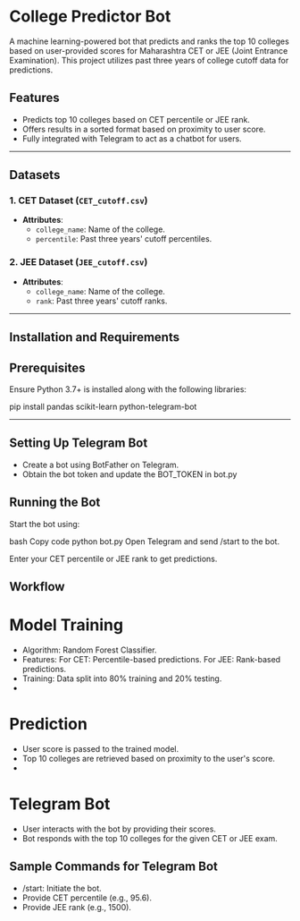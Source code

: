 # College Predictor Bot

A machine learning-powered bot that predicts and ranks the top 10 colleges based on user-provided scores for Maharashtra CET or JEE (Joint Entrance Examination). This project utilizes past three years of college cutoff data for predictions.

## Features

- Predicts top 10 colleges based on CET percentile or JEE rank.
- Offers results in a sorted format based on proximity to user score.
- Fully integrated with Telegram to act as a chatbot for users.

---

## Datasets

### 1. CET Dataset (`CET_cutoff.csv`)
- **Attributes**:
  - `college_name`: Name of the college.
  - `percentile`: Past three years' cutoff percentiles.

### 2. JEE Dataset (`JEE_cutoff.csv`)
- **Attributes**:
  - `college_name`: Name of the college.
  - `rank`: Past three years' cutoff ranks.

---

## Installation and Requirements

## Prerequisites
Ensure Python 3.7+ is installed along with the following libraries:

pip install pandas scikit-learn python-telegram-bot

---

## Setting Up Telegram Bot
- Create a bot using BotFather on Telegram.
- Obtain the bot token and update the BOT_TOKEN in bot.py

## Running the Bot
Start the bot using:

bash
Copy code
python bot.py
Open Telegram and send /start to the bot.

Enter your CET percentile or JEE rank to get predictions.

## Workflow
# Model Training
- Algorithm: Random Forest Classifier.
- Features:
  For CET: Percentile-based predictions.
  For JEE: Rank-based predictions.
- Training: Data split into 80% training and 20% testing.
- 
# Prediction
- User score is passed to the trained model.
- Top 10 colleges are retrieved based on proximity to the user's score.
- 
# Telegram Bot
- User interacts with the bot by providing their scores.
- Bot responds with the top 10 colleges for the given CET or JEE exam.

## Sample Commands for Telegram Bot
- /start: Initiate the bot.
- Provide CET percentile (e.g., 95.6).
- Provide JEE rank (e.g., 1500).
